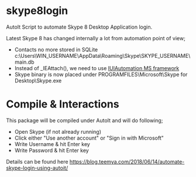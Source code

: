 # skype8login
AutoIt Script to automate Skype 8 Desktop Application login.

Latest Skype 8 has changed internally a lot from automation point of view;
<ul>
  <li>Contacts no more stored in SQLite c:\Users\WIN_USERNAME\AppData\Roaming\Skype\SKYPE_USERNAME\main.db</li>
  <li>Instead of _IEAttach(), we need to use <a href="https://www.autoitscript.com/forum/topic/153520-iuiautomation-ms-framework-automate-chrome-ff-ie/">IUIAutomation MS framework</a></li>
  <li>Skype binary is now placed under PROGRAMFILES\Microsoft\Skype for Desktop\Skype.exe</li>
</ul>

# Compile & Interactions
This package will be compiled under AutoIt and will do following;

<ul>
  <li>Open Skype (if not already running)</li>
  <li>Click either "Use another account" or "Sign in with Microsoft"</li>
  <li>Write Username & hit Enter key</li>
  <li>Write Password & hit Enter key</li>
</ul>

Details can be found here https://blog.teemya.com/2018/06/14/automate-skype-login-using-autoit/
